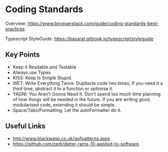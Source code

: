 # Coding Standards

Overview: https://www.browserstack.com/guide/coding-standards-best-practices

Typescript StyleGuide: https://basarat.gitbook.io/typescript/styleguide

## Key Points

- Keep it Readable and Testable
- Always use Types
- KISS: Keep Is Simple Stupid.
- WET: Write Everything Twice. Dupliacte code two times, If you need it a third time, abstract it to a function or optimise it.
- YAGNI: You Aren't Gonna Need It. Don't spend too much time planning of how things will be needed in the future. If you are writing good, modularised code, extending it should be simple.
- Space/Tabs/Formatting: Let the autoFormatter do it.

## Useful Links

- http://www.blackwasp.co.uk/gofpatterns.aspx
- https://github.com/zedr/dieter-rams-10-applied-to-software

